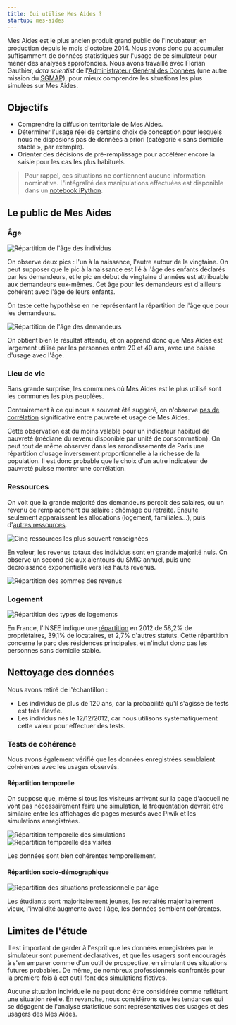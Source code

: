 ```yaml
---
title: Qui utilise Mes Aides ?
startup: mes-aides
---
```


Mes Aides est le plus ancien produit grand public de l'Incubateur, en production depuis le mois d'octobre 2014. Nous avons donc pu accumuler suffisamment de données statistiques sur l'usage de ce simulateur pour mener des analyses approfondies. Nous avons travaillé avec Florian Gauthier, _data scientist_ de l'[Administrateur Général des Données](https://agd.data.gouv.fr) (une autre mission du <abbr title="Secrétariat Général pour la Modernisation de l'Action Publique">SGMAP</abbr>), pour mieux comprendre les situations les plus simulées sur Mes Aides.


## Objectifs

- Comprendre la diffusion territoriale de Mes Aides.
- Déterminer l'usage réel de certains choix de conception pour lesquels nous ne disposions pas de données a priori (catégorie « sans domicile stable », par exemple).
- Orienter des décisions de pré-remplissage pour accélérer encore la saisie pour les cas les plus habituels.

> Pour rappel, ces situations ne contiennent aucune information nominative.
> L'intégralité des manipulations effectuées est disponible dans un [notebook iPython](https://github.com/sgmap/mes-aides-analytics/blob/dev/python/stats_descr.ipynb).


## Le public de Mes Aides

### Âge

![Répartition de l'âge des individus](/img/posts/2016-06-09-mes-aides-analytics/repartition-age.png)

On observe deux pics : l'un à la naissance, l'autre autour de la vingtaine.
On peut supposer que le pic à la naissance est lié à l'âge des enfants déclarés par les demandeurs, et le pic en début de vingtaine d'années est attribuable aux demandeurs eux-mêmes. Cet âge pour les demandeurs est d'ailleurs cohérent avec l'âge de leurs enfants.

On teste cette hypothèse en ne représentant la répartition de l'âge que pour les demandeurs.

![Répartition de l'âge des demandeurs](/img/posts/2016-06-09-mes-aides-analytics/repartition-age-demandeurs.png)

On obtient bien le résultat attendu, et on apprend donc que Mes Aides est largement utilisé par les personnes entre 20 et 40 ans, avec une baisse d'usage avec l'âge.

### Lieu de vie

Sans grande surprise, les communes où Mes Aides est le plus utilisé sont les communes les plus peuplées.

Contrairement à ce qui nous a souvent été suggéré, on n'observe [pas de corrélation](https://github.com/sgmap/mes-aides-analytics/blob/dev/python/plot_CP.ipynb) significative entre pauvreté et usage de Mes Aides.

Cette observation est du moins valable pour un indicateur habituel de pauvreté (médiane du revenu disponible par unité de consommation). On peut tout de même observer dans les arrondissements de Paris une répartition d'usage inversement proportionnelle à la richesse de la population. Il est donc probable que le choix d'un autre indicateur de pauvreté puisse montrer une corrélation.

### Ressources

On voit que la grande majorité des demandeurs perçoit des salaires, ou un revenu de remplacement du salaire : chômage ou retraite. Ensuite seulement apparaissent les allocations (logement, familiales…), puis d'[autres ressources](/img/posts/2016-06-09-mes-aides-analytics/ressources-sans-top-2.png).

![Cinq ressources les plus souvent renseignées](/img/posts/2016-06-09-mes-aides-analytics/top-5-ressources.png)

En valeur, les revenus totaux des individus sont en grande majorité nuls. On observe un second pic aux alentours du SMIC annuel, puis une décroissance exponentielle vers les hauts revenus.

![Répartition des sommes des revenus](/img/posts/2016-06-09-mes-aides-analytics/ressources.png)

### Logement

![Répartition des types de logements](/img/posts/2016-06-09-mes-aides-analytics/repartition-logement.png)

En France, l'INSEE indique une [répartition](http://www.insee.fr/fr/themes/document.asp?ref_id=T13F072#tableaux) en 2012 de 58,2% de propriétaires, 39,1% de locataires, et 2,7% d'autres statuts. Cette répartition concerne le parc des résidences principales, et n'inclut donc pas les personnes sans domicile stable.


## Nettoyage des données

Nous avons retiré de l'échantillon :

- Les individus de plus de 120 ans, car la probabilité qu'il s'agisse de tests est très élevée.
- Les individus nés le 12/12/2012, car nous utilisons systématiquement cette valeur pour effectuer des tests.


### Tests de cohérence

Nous avons également vérifié que les données enregistrées semblaient cohérentes avec les usages observés.

#### Répartition temporelle

On suppose que, même si tous les visiteurs arrivant sur la page d'accueil ne vont pas nécessairement faire une simulation, la fréquentation devrait être similaire entre les affichages de pages mesurés avec Piwik et les simulations enregistrées.

![Répartition temporelle des simulations](/img/posts/2016-06-09-mes-aides-analytics/frequentation-backend.png)
![Répartition temporelle des visites](/img/posts/2016-06-09-mes-aides-analytics/frequentation-piwik.png)

Les données sont bien cohérentes temporellement.

#### Répartition socio-démographique

![Répartition des situations professionnelle par âge](/img/posts/2016-06-09-mes-aides-analytics/repartition-age-situationpro.png)

Les étudiants sont majoritairement jeunes, les retraités majoritairement vieux, l'invalidité augmente avec l'âge, les données semblent cohérentes.


## Limites de l'étude

Il est important de garder à l'esprit que les données enregistrées par le simulateur sont purement déclaratives, et que les usagers sont encouragés à s'en emparer comme d'un outil de prospective, en simulant des situations futures probables. De même, de nombreux professionnels confrontés pour la première fois à cet outil font des simulations fictives.

Aucune situation individuelle ne peut donc être considérée comme reflétant une situation réelle. En revanche, nous considérons que les tendances qui se dégagent de l'analyse statistique sont représentatives des usages et des usagers des Mes Aides.
